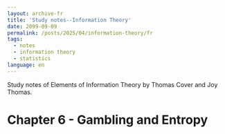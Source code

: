 ```yaml
---
layout: archive-fr
title: 'Study notes--Information Theory'
date: 2099-09-09
permalink: /posts/2025/04/information-theory/fr
tags:
  - notes
  - information theory
  - statistics
language: en
---
```


Study notes of Elements of Information Theory by Thomas Cover and Joy Thomas.

Chapter 6 - Gambling and Entropy
======
